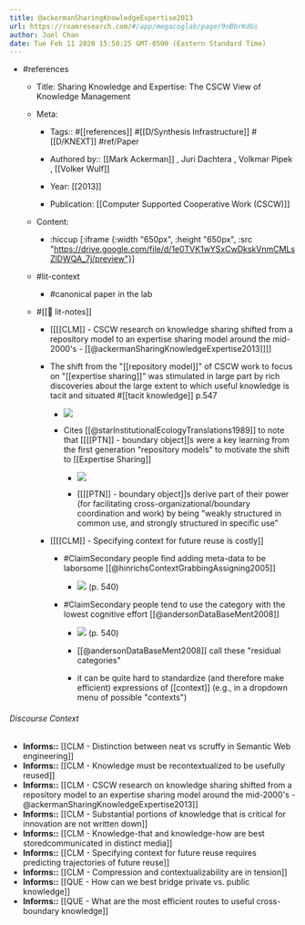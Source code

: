 ```yaml
---
title: @ackermanSharingKnowledgeExpertise2013
url: https://roamresearch.com/#/app/megacoglab/page/9nBbrKdGs
author: Joel Chan
date: Tue Feb 11 2020 15:50:25 GMT-0500 (Eastern Standard Time)
---
```


- #references

    - Title: Sharing Knowledge and Expertise: The CSCW View of Knowledge Management

    - Meta:

        - Tags:: #[[references]] #[[D/Synthesis Infrastructure]] #[[D/KNEXT]] #ref/Paper

        - Authored by::  [[Mark Ackerman]] ,  Juri Dachtera ,  Volkmar Pipek ,  [[Volker Wulf]]

        - Year: [[2013]]

        - Publication: [[Computer Supported Cooperative Work (CSCW)]]

    - Content:

        - :hiccup [:iframe {:width "650px", :height "650px", :src "https://drive.google.com/file/d/1e0TVK1wYSxCwDkskVnmCMLsZlDWQA_7j/preview"}]

    - #lit-context

        - #canonical paper in the lab

    - #[[📝 lit-notes]]

        - [[[[CLM]] - CSCW research on knowledge sharing shifted from a repository model to an expertise sharing model around the mid-2000's - [[@ackermanSharingKnowledgeExpertise2013]]]]

        - The shift from the "[[repository model]]" of CSCW work to focus on "[[expertise sharing]]" was stimulated in large part by rich discoveries about the large extent to which useful knowledge is tacit and situated #[[tacit knowledge]] p.547

            - ![](https://firebasestorage.googleapis.com/v0/b/firescript-577a2.appspot.com/o/imgs%2Fapp%2Fmegacoglab%2Fj8jz9iLumu?alt=media&token=aad30f8d-15a6-4ce2-8d6d-f0040f7dcb90)

            - Cites [[@starInstitutionalEcologyTranslations1989]] to note that [[[[PTN]] - boundary object]]s were a key learning from the first generation "repository models" to motivate the shift to [[Expertise Sharing]]

                - ![](https://firebasestorage.googleapis.com/v0/b/firescript-577a2.appspot.com/o/imgs%2Fapp%2Fmegacoglab%2FNytKlvx_Gq.png?alt=media&token=03824ef6-44f8-4172-8c54-b8dc04c83bd7)

                - [[[[PTN]] - boundary object]]s derive part of their power (for facilitating cross-organizational/boundary coordination and work) by being "weakly structured in common use, and strongly structured in specific use"

        - [[[[CLM]] - Specifying context for future reuse is costly]]

            - #ClaimSecondary people find adding meta-data to be laborsome [[@hinrichsContextGrabbingAssigning2005]]

                - ![](https://firebasestorage.googleapis.com/v0/b/firescript-577a2.appspot.com/o/imgs%2Fapp%2Fmegacoglab%2FFvtyx1Wepe.png?alt=media&token=fee6554d-969c-4033-a6b7-b6b9d5e5a32b) (p. 540)

            - #ClaimSecondary people tend to use the category with the lowest cognitive effort [[@andersonDataBaseMent2008]]

                - ![](https://firebasestorage.googleapis.com/v0/b/firescript-577a2.appspot.com/o/imgs%2Fapp%2Fmegacoglab%2FFvtyx1Wepe.png?alt=media&token=fee6554d-969c-4033-a6b7-b6b9d5e5a32b) (p. 540)

                - [[@andersonDataBaseMent2008]] call these "residual categories"

                - it can be quite hard to standardize (and therefore make efficient) expressions of [[context]] (e.g., in a dropdown menu of possible "contexts")

###### Discourse Context

- **Informs::** [[CLM - Distinction between neat vs scruffy in Semantic Web engineering]]
- **Informs::** [[CLM - Knowledge must be recontextualized to be usefully reused]]
- **Informs::** [[CLM - CSCW research on knowledge sharing shifted from a repository model to an expertise sharing model around the mid-2000's - @ackermanSharingKnowledgeExpertise2013]]
- **Informs::** [[CLM - Substantial portions of knowledge that is critical for innovation are not written down]]
- **Informs::** [[CLM - Knowledge-that and knowledge-how are best storedcommunicated in distinct media]]
- **Informs::** [[CLM - Specifying context for future reuse requires predicting trajectories of future reuse]]
- **Informs::** [[CLM - Compression and contextualizability are in tension]]
- **Informs::** [[QUE - How can we best bridge private vs. public knowledge]]
- **Informs::** [[QUE - What are the most efficient routes to useful cross-boundary knowledge]]
